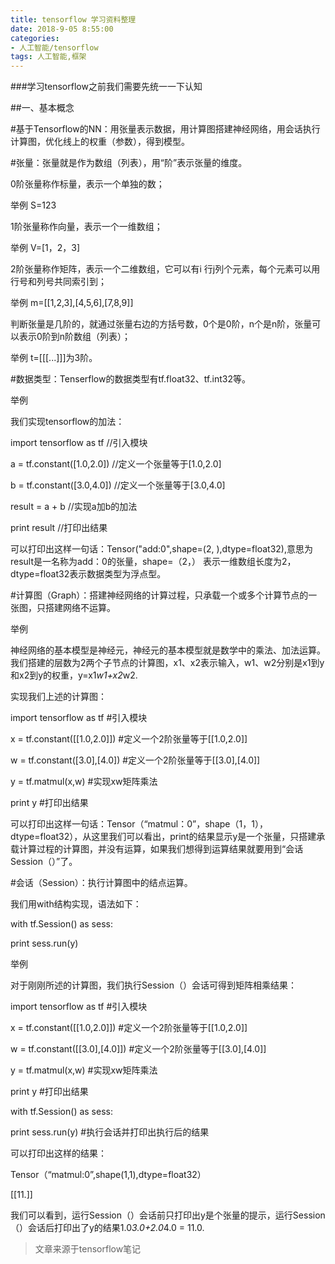 ```yaml
---
title: tensorflow 学习资料整理
date: 2018-9-05 8:55:00
categories:
- 人工智能/tensorflow
tags: 人工智能,框架
---
```


###学习tensorflow之前我们需要先统一一下认知

##一、基本概念

#基于Tensorflow的NN：用张量表示数据，用计算图搭建神经网络，用会话执行计算图，优化线上的权重（参数），得到模型。

#张量：张量就是作为数组（列表），用“阶”表示张量的维度。

0阶张量称作标量，表示一个单独的数；

举例 S=123

1阶张量称作向量，表示一个一维数组；

举例 V=[1，2，3]

2阶张量称作矩阵，表示一个二维数组，它可以有i 行j列个元素，每个元素可以用行号和列号共同索引到；

举例 m=[[1,2,3],[4,5,6],[7,8,9]]

判断张量是几阶的，就通过张量右边的方括号数，0个是0阶，n个是n阶，张量可以表示0阶到n阶数组（列表）；

举例 t=[[[...]]]为3阶。

#数据类型：Tenserflow的数据类型有tf.float32、tf.int32等。

举例

我们实现tensorflow的加法：

import tensorflow as tf    //引入模块

a = tf.constant([1.0,2.0]) //定义一个张量等于[1.0,2.0]

b = tf.constant([3.0,4.0]) //定义一个张量等于[3.0,4.0]

result = a + b             //实现a加b的加法

print result               //打印出结果

可以打印出这样一句话：Tensor("add:0",shape=(2, ),dtype=float32),意思为result是一名称为add：0的张量，shape=（2，） 表示一维数组长度为2，dtype=float32表示数据类型为浮点型。

#计算图（Graph）：搭建神经网络的计算过程，只承载一个或多个计算节点的一张图，只搭建网络不运算。

举例

神经网络的基本模型是神经元，神经元的基本模型就是数学中的乘法、加法运算。我们搭建的层数为2两个子节点的计算图，x1、x2表示输入，w1、w2分别是x1到y和x2到y的权重，y=x1*w1+x2*w2.

实现我们上述的计算图：

import tensorflow as tf      #引入模块

x = tf.constant([[1.0,2.0]]) #定义一个2阶张量等于[[1.0,2.0]]

w = tf.constant([3.0],[4.0]) #定义一个2阶张量等于[[3.0],[4.0]]

y = tf.matmul(x,w)           #实现xw矩阵乘法

print y                      #打印出结果

可以打印出这样一句话：Tensor（“matmul：0”，shape（1，1），dtype=float32），从这里我们可以看出，print的结果显示y是一个张量，只搭建承载计算过程的计算图，并没有运算，如果我们想得到运算结果就要用到“会话Session（）”了。

#会话（Session）：执行计算图中的结点运算。

我们用with结构实现，语法如下：

with tf.Session() as sess:

  print sess.run(y)

举例

对于刚刚所述的计算图，我们执行Session（）会话可得到矩阵相乘结果：

import tensorflow as tf        #引入模块

x = tf.constant([[1.0,2.0]])   #定义一个2阶张量等于[[1.0,2.0]]

w = tf.constant([[3.0],[4.0]]) #定义一个2阶张量等于[[3.0],[4.0]]

y = tf.matmul(x,w)             #实现xw矩阵乘法

print y                        #打印出结果

with tf.Session() as sess:

  print sess.run(y)            #执行会话并打印出执行后的结果

可以打印出这样的结果：

Tensor（“matmul:0”,shape(1,1),dtype=float32）

[[11.]]

我们可以看到，运行Session（）会话前只打印出y是个张量的提示，运行Session（）会话后打印出了y的结果1.0*3.0+2.0*4.0 = 11.0.




>文章来源于tensorflow笔记
